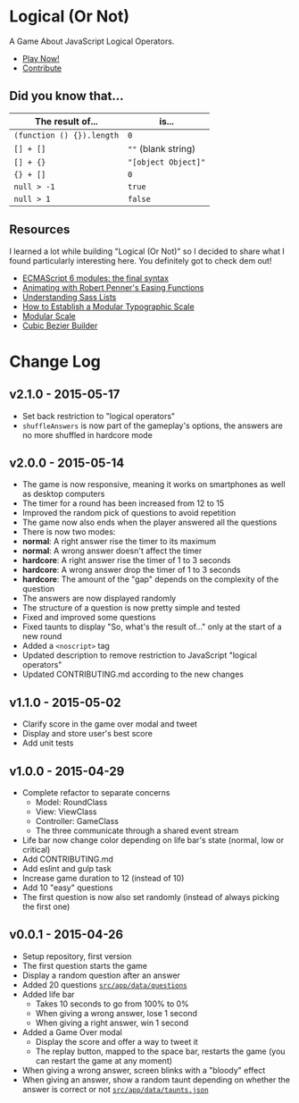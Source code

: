 # Logical (Or Not)

A Game About JavaScript Logical Operators.

* [Play Now!](http://gabinaureche.com/logicalornot/)
* [Contribute](https://github.com/Zhouzi/logicalornot/blob/gh-pages/CONTRIBUTING.md)



## Did you know that...

|The result of...|is...|
-----------------|-----|
|`(function () {}).length`|`0`|
|`[] + []`|`""` (blank string)|
|`[] + {}`|`"[object Object]"`|
|`{} + []`|`0`|
|`null > -1`|`true`|
|`null > 1`|`false`|



## Resources

I learned a lot while building "Logical (Or Not)" so I decided to share what I found particularly interesting here.
You definitely got to check dem out!

* [ECMAScript 6 modules: the final syntax](http://www.2ality.com/2014/09/es6-modules-final.html)
* [Animating with Robert Penner's Easing Functions](http://www.kirupa.com/html5/animating_with_easing_functions_in_javascript.htm)
* [Understanding Sass Lists](http://hugogiraudel.com/2013/07/15/understanding-sass-lists/)
* [How to Establish a Modular Typographic Scale](http://webdesign.tutsplus.com/articles/how-to-establish-a-modular-typographic-scale--webdesign-14927)
* [Modular Scale](http://www.modularscale.com/)
* [Cubic Bezier Builder](http://cubic-bezier.com/)



# Change Log

## v2.1.0 - 2015-05-17

* Set back restriction to "logical operators"
* `shuffleAnswers` is now part of the gameplay's options, the answers are no more shuffled in hardcore mode

## v2.0.0 - 2015-05-14

* The game is now responsive, meaning it works on smartphones as well as desktop computers
* The timer for a round has been increased from 12 to 15
* Improved the random pick of questions to avoid repetition
* The game now also ends when the player answered all the questions
* There is now two modes:
 * **normal**: A right answer rise the timer to its maximum
 * **normal**: A wrong answer doesn't affect the timer
 * **hardcore**: A right answer rise the timer of 1 to 3 seconds
 * **hardcore**: A wrong answer drop the timer of 1 to 3 seconds
 * **hardcore**: The amount of the "gap" depends on the complexity of the question
* The answers are now displayed randomly
* The structure of a question is now pretty simple and tested
* Fixed and improved some questions
* Fixed taunts to display "So, what's the result of..." only at the start of a new round
* Added a `<noscript>` tag
* Updated description to remove restriction to JavaScript "logical operators"
* Updated CONTRIBUTING.md according to the new changes

## v1.1.0 - 2015-05-02

* Clarify score in the game over modal and tweet
* Display and store user's best score
* Add unit tests

## v1.0.0 - 2015-04-29

* Complete refactor to separate concerns
  * Model: RoundClass
  * View: ViewClass
  * Controller: GameClass
  * The three communicate through a shared event stream
* Life bar now change color depending on life bar's state (normal, low or critical)
* Add CONTRIBUTING.md
* Add eslint and gulp task
* Increase game duration to 12 (instead of 10)
* Add 10 "easy" questions
* The first question is now also set randomly (instead of always picking the first one) 

## v0.0.1 - 2015-04-26

* Setup repository, first version
* The first question starts the game
* Display a random question after an answer
* Added 20 questions [`src/app/data/questions`](https://github.com/Zhouzi/logicalornot/blob/gh-pages/src/app/data/questions.json)
* Added life bar
  * Takes 10 seconds to go from 100% to 0%
  * When giving a wrong answer, lose 1 second
  * When giving a right answer, win 1 second
* Added a Game Over modal
  * Display the score and offer a way to tweet it
  * The replay button, mapped to the space bar, restarts the game (you can restart the game at any moment)
* When giving a wrong answer, screen blinks with a "bloody" effect
* When giving an answer, show a random taunt depending on whether the answer is correct or not [`src/app/data/taunts.json`](https://github.com/Zhouzi/logicalornot/blob/gh-pages/src/app/data/taunts.json)
